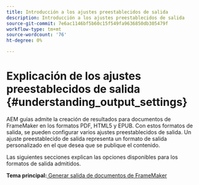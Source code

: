 ```yaml
---
title: Introducción a los ajustes preestablecidos de salida
description: Introducción a los ajustes preestablecidos de salida
source-git-commit: 7e6ac1146bf5b60c15f549fa9636850db305479f
workflow-type: tm+mt
source-wordcount: '76'
ht-degree: 0%

---
```



# Explicación de los ajustes preestablecidos de salida {#understanding_output_settings}

AEM guías admite la creación de resultados para documentos de FrameMaker en los formatos PDF, HTML5 y EPUB. Con estos formatos de salida, se pueden configurar varios ajustes preestablecidos de salida. Un ajuste preestablecido de salida representa un formato de salida personalizado en el que desea que se publique el contenido.

Las siguientes secciones explican las opciones disponibles para los formatos de salida admitidos.

**Tema principal:**[ Generar salida de documentos de FrameMaker](fm-output-generatation.md)

